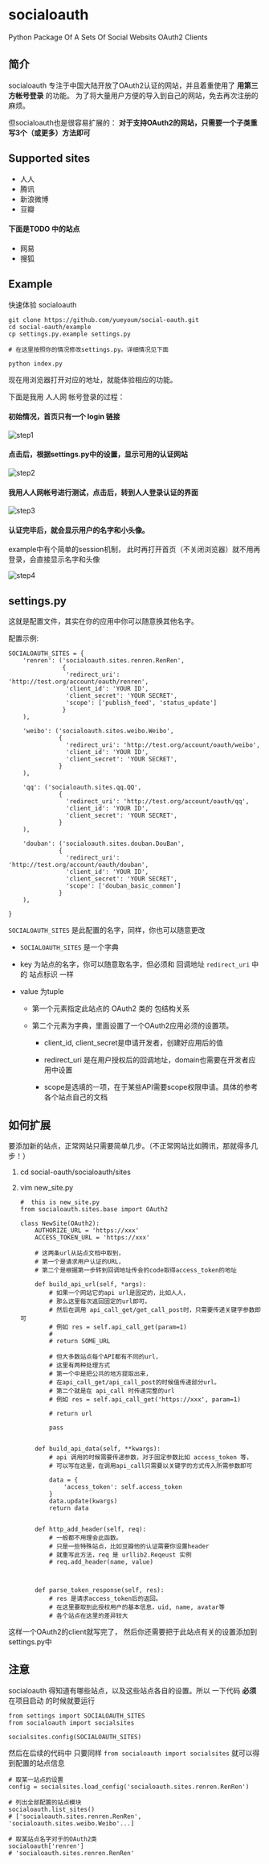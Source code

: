 # socialoauth

Python Package Of A Sets Of Social Websits OAuth2 Clients

## 简介

socialoauth 专注于中国大陆开放了OAuth2认证的网站，并且着重使用了 **用第三方帐号登录** 的功能。
为了将大量用户方便的导入到自己的网站，免去再次注册的麻烦。

但socialoauth也是很容易扩展的：
**对于支持OAuth2的网站，只需要一个子类重写3个（或更多）方法即可**


## Supported sites

*   人人
*   腾讯
*   新浪微博
*   豆瓣

#### 下面是TODO 中的站点

*   网易
*   搜狐




## Example

快速体验 socialoauth

    git clone https://github.com/yueyoum/social-oauth.git
    cd social-oauth/example
    cp settings.py.example settings.py
    
    # 在这里按照你的情况修改settings.py。详细情况见下面
    
    python index.py
    
    
现在用浏览器打开对应的地址，就能体验相应的功能。

下面是我用 人人网 帐号登录的过程：


#### 初始情况，首页只有一个 login 链接

![step1](http://i1297.photobucket.com/albums/ag23/yueyoum/x1_shadowed_zpsac1e046a.png)


#### 点击后，根据settings.py中的设置，显示可用的认证网站

![step2](http://i1297.photobucket.com/albums/ag23/yueyoum/x2_shadowed_zps47bd6fd8.png)


#### 我用人人网帐号进行测试，点击后，转到人人登录认证的界面

![step3](http://i1297.photobucket.com/albums/ag23/yueyoum/x4_shadowed_zps6aed31ec.png)


#### 认证完毕后，就会显示用户的名字和小头像。
example中有个简单的session机制，
此时再打开首页（不关闭浏览器）就不用再登录，会直接显示名字和头像

![step4](http://i1297.photobucket.com/albums/ag23/yueyoum/x3_shadowed_zpse6a0f575.png)


## settings.py

这就是配置文件，其实在你的应用中你可以随意换其他名字。

配置示例:


    SOCIALOAUTH_SITES = {
        'renren': ('socialoauth.sites.renren.RenRen',
                   {
                    'redirect_uri': 'http://test.org/account/oauth/renren',
                    'client_id': 'YOUR ID',
                    'client_secret': 'YOUR SECRET',
                    'scope': ['publish_feed', 'status_update']
                   }
        ),
            
        'weibo': ('socialoauth.sites.weibo.Weibo',
                  {
                    'redirect_uri': 'http://test.org/account/oauth/weibo',
                    'client_id': 'YOUR ID',
                    'client_secret': 'YOUR SECRET',
                  }
        ),
        
        'qq': ('socialoauth.sites.qq.QQ',
                  {
                    'redirect_uri': 'http://test.org/account/oauth/qq',
                    'client_id': 'YOUR ID',
                    'client_secret': 'YOUR SECRET',
                  }
        ),
            
        'douban': ('socialoauth.sites.douban.DouBan',
                  {
                    'redirect_uri': 'http://test.org/account/oauth/douban',
                    'client_id': 'YOUR ID',
                    'client_secret': 'YOUR SECRET',
                    'scope': ['douban_basic_common']
                  }
        ),
        
    }
    
    
`SOCIALOAUTH_SITES` 是此配置的名字，同样，你也可以随意更改

*   `SOCIALOAUTH_SITES` 是一个字典

*   key 为站点的名字，你可以随意取名字，但必须和 回调地址 `redirect_uri` 中的 站点标识 一样

*   value 为tuple

    *   第一个元素指定此站点的 OAuth2 类的 包结构关系
    
    *   第二个元素为字典，里面设置了一个OAuth2应用必须的设置项。
    
        *   client_id, client_secret是申请开发者，创建好应用后的值
        
        *   redirect_uri 是在用户授权后的回调地址，domain也需要在开发者应用中设置
        
        *   scope是选填的一项，在于某些API需要scope权限申请。具体的参考各个站点自己的文档
        
        
        
        
## 如何扩展

要添加新的站点，正常网站只需要简单几步。（不正常网站比如腾讯，那就得多几步！）

1.  cd social-oauth/socialoauth/sites
2.  vim new_site.py

        #  this is new_site.py
        from socialoauth.sites.base import OAuth2
        
        class NewSite(OAuth2):
            AUTHORIZE_URL = 'https://xxx'
            ACCESS_TOKEN_URL = 'https://xxx'
            
            # 这两条url从站点文档中取到，
            # 第一个是请求用户认证的URL，
            # 第二个是根据第一步转到回调地址传会的code取得access_token的地址
            
            def build_api_url(self, *args):
                # 如果一个网站它的api url是固定的，比如人人，
                # 那么这里每次返回固定的url即可。
                # 然后在调用 api_call_get/get_call_post时，只需要传递关键字参数即可
                # 例如 res = self.api_call_get(param=1)
                #
                # return SOME_URL
                
                # 但大多数站点每个API都有不同的url，
                # 这里有两种处理方式
                # 第一个中是把公共的地方提取出来，
                # 在api_call_get/api_call_post的时候值传递部分url。
                # 第二个就是在 api_call 时传递完整的url
                # 例如 res = self.api_call_get('https://xxx', param=1)
                
                # return url
                
                pass
                
                
            def build_api_data(self, **kwargs):
                # api 调用的时候需要传递参数，对于固定参数比如 access_token 等，
                # 可以写在这里，在调用api_call只需要以关键字的方式传入所需参数即可
                
                data = {
                    'access_token': self.access_token
                }
                data.update(kwargs)
                return data
                
                
            def http_add_header(self, req):
                # 一般都不用理会此函数。
                # 只是一些特殊站点，比如豆瓣他的认证需要你设置header
                # 就重写此方法，req 是 urllib2.Reqeust 实例
                # req.add_header(name, value)
                
                
                
            def parse_token_response(self, res):
                # res 是请求access_token后的返回。
                # 在这里要取到此授权用户的基本信息，uid, name, avatar等
                # 各个站点在这里的差异较大




这样一个OAuth2的client就写完了， 然后你还需要把于此站点有关的设置添加到 settings.py中



## 注意

socialoauth 得知道有哪些站点，以及这些站点各自的设置。所以 一下代码 **必须** 在项目启动
的时候就要运行

    from settings import SOCIALOAUTH_SITES
    from socialoauth import socialsites
    
    socialsites.config(SOCIALOAUTH_SITES)


然后在后续的代码中 只要同样 `from socialoauth import socialsites` 就可以得到配置的站点信息

    # 取某一站点的设置
    config = socialsites.load_config('socialoauth.sites.renren.RenRen')
    
    # 列出全部配置的站点模块
    socialoauth.list_sites()
    # ['socialoauth.sites.renren.RenRen', 'socialoauth.sites.weibo.Weibo'...]
    
    # 取某站点名字对于的OAuth2类
    socialoauth['renren']
    # 'socialoauth.sites.renren.RenRen'
    

